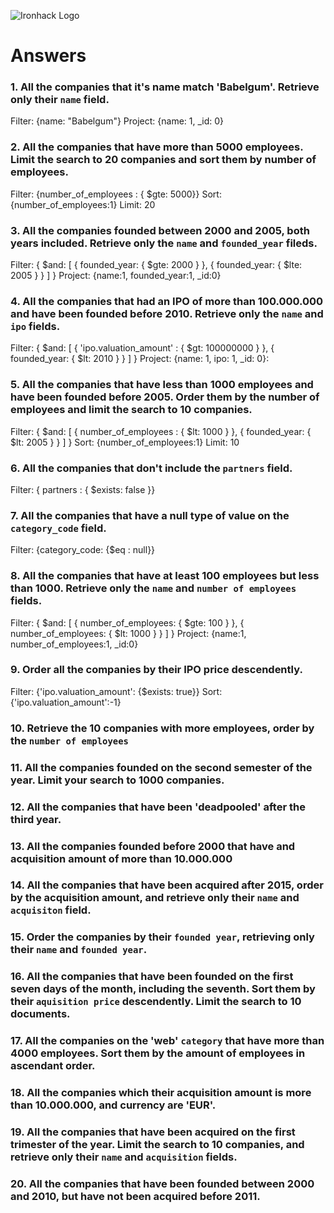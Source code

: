![Ironhack Logo](https://i.imgur.com/1QgrNNw.png)

# Answers

### 1. All the companies that it's name match 'Babelgum'. Retrieve only their `name` field.
Filter: {name: "Babelgum"}
Project: {name: 1, _id: 0}

### 2. All the companies that have more than 5000 employees. Limit the search to 20 companies and sort them by **number of employees**.
Filter: {number_of_employees : { $gte: 5000}}
Sort: {number_of_employees:1}
Limit: 20

### 3. All the companies founded between 2000 and 2005, both years included. Retrieve only the `name` and `founded_year` fileds.
Filter: { $and: [ { founded_year: { $gte: 2000 } }, { founded_year: { $lte: 2005 } } ] }
Project: {name:1, founded_year:1, _id:0}

### 4. All the companies that had an IPO of more than 100.000.000 and have been founded before 2010. Retrieve only the `name` and `ipo` fields.
Filter: { $and: [ { 'ipo.valuation_amount' : { $gt: 100000000 } }, { founded_year: { $lt: 2010 } } ] }
Project: {name: 1, ipo: 1, _id: 0}: 

### 5. All the companies that have less than 1000 employees and have been founded before 2005. Order them by the number of employees and limit the search to 10 companies.
Filter: { $and: [ { number_of_employees : { $lt: 1000 } }, { founded_year: { $lt: 2005 } } ] }
Sort: {number_of_employees:1}
Limit: 10

### 6. All the companies that don't include the `partners` field.
Filter: { partners : { $exists: false }}

### 7. All the companies that have a null type of value on the `category_code` field.
Filter: {category_code: {$eq : null}}

### 8. All the companies that have at least 100 employees but less than 1000. Retrieve only the `name` and `number of employees` fields.
Filter: { $and: [ { number_of_employees: { $gte: 100 } }, { number_of_employees: { $lt: 1000 } } ] }
Project: {name:1, number_of_employees:1, _id:0}

### 9. Order all the companies by their IPO price descendently.
Filter: {'ipo.valuation_amount': {$exists: true}}
Sort: {'ipo.valuation_amount':-1}

### 10. Retrieve the 10 companies with more employees, order by the `number of employees`

### 11. All the companies founded on the second semester of the year. Limit your search to 1000 companies.

### 12. All the companies that have been 'deadpooled' after the third year.

### 13. All the companies founded before 2000 that have and acquisition amount of more than 10.000.000

### 14. All the companies that have been acquired after 2015, order by the acquisition amount, and retrieve only their `name` and `acquisiton` field.

### 15. Order the companies by their `founded year`, retrieving only their `name` and `founded year`.

### 16. All the companies that have been founded on the first seven days of the month, including the seventh. Sort them by their `aquisition price` descendently. Limit the search to 10 documents.

### 17. All the companies on the 'web' `category` that have more than 4000 employees. Sort them by the amount of employees in ascendant order.

### 18. All the companies which their acquisition amount is more than 10.000.000, and currency are 'EUR'.

### 19. All the companies that have been acquired on the first trimester of the year. Limit the search to 10 companies, and retrieve only their `name` and `acquisition` fields.

### 20. All the companies that have been founded between 2000 and 2010, but have not been acquired before 2011.